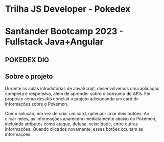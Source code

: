# Trilha JS Developer - Pokedex
# Santander Bootcamp 2023 - Fullstack Java+Angular

## POKEDEX DIO

## Sobre o projeto

Durante as aulas introdutórias de JavaScript, desenvolvemos uma aplicação completa e responsiva, além de aprender sobre o consumo de APIs. Foi proposto como desafio concluir o projeto adicionando um card de informações sobre o Pokémon.

Como solução, em vez de criar um card, optei por criar dois botões. Ao clicar neles, as informações aparecem imediatamente abaixo do Pokémon, incluindo atributos como ataque, defesa, velocidade, entre outras informações. Quando clicados novamente, esses botões ocultam as informações.